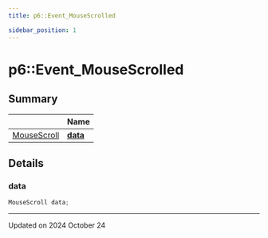 ```yaml
---
title: p6::Event_MouseScrolled

sidebar_position: 1
---
```


# p6::Event_MouseScrolled







## Summary

|                | Name           |
| -------------- | -------------- |
| [MouseScroll](/reference/Types/mouse_scroll) | **[data](/reference/Types/event___mouse_scrolled#data)**  |

## Details


### data

```cpp
MouseScroll data;
```


-------------------------------

Updated on 2024 October 24